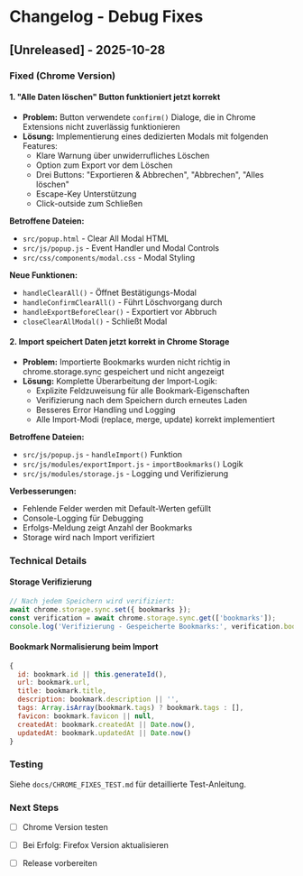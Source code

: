 # Changelog - Debug Fixes

## [Unreleased] - 2025-10-28

### Fixed (Chrome Version)

#### 1. "Alle Daten löschen" Button funktioniert jetzt korrekt
- **Problem:** Button verwendete `confirm()` Dialoge, die in Chrome Extensions nicht zuverlässig funktionieren
- **Lösung:** Implementierung eines dedizierten Modals mit folgenden Features:
  - Klare Warnung über unwiderrufliches Löschen
  - Option zum Export vor dem Löschen
  - Drei Buttons: "Exportieren & Abbrechen", "Abbrechen", "Alles löschen"
  - Escape-Key Unterstützung
  - Click-outside zum Schließen

**Betroffene Dateien:**
- `src/popup.html` - Clear All Modal HTML
- `src/js/popup.js` - Event Handler und Modal Controls
- `src/css/components/modal.css` - Modal Styling

**Neue Funktionen:**
- `handleClearAll()` - Öffnet Bestätigungs-Modal
- `handleConfirmClearAll()` - Führt Löschvorgang durch
- `handleExportBeforeClear()` - Exportiert vor Abbruch
- `closeClearAllModal()` - Schließt Modal

#### 2. Import speichert Daten jetzt korrekt in Chrome Storage
- **Problem:** Importierte Bookmarks wurden nicht richtig in chrome.storage.sync gespeichert und nicht angezeigt
- **Lösung:** Komplette Überarbeitung der Import-Logik:
  - Explizite Feldzuweisung für alle Bookmark-Eigenschaften
  - Verifizierung nach dem Speichern durch erneutes Laden
  - Besseres Error Handling und Logging
  - Alle Import-Modi (replace, merge, update) korrekt implementiert

**Betroffene Dateien:**
- `src/js/popup.js` - `handleImport()` Funktion
- `src/js/modules/exportImport.js` - `importBookmarks()` Logik
- `src/js/modules/storage.js` - Logging und Verifizierung

**Verbesserungen:**
- Fehlende Felder werden mit Default-Werten gefüllt
- Console-Logging für Debugging
- Erfolgs-Meldung zeigt Anzahl der Bookmarks
- Storage wird nach Import verifiziert

### Technical Details

#### Storage Verifizierung
```javascript
// Nach jedem Speichern wird verifiziert:
await chrome.storage.sync.set({ bookmarks });
const verification = await chrome.storage.sync.get(['bookmarks']);
console.log('Verifizierung - Gespeicherte Bookmarks:', verification.bookmarks?.length);
```

#### Bookmark Normalisierung beim Import
```javascript
{
  id: bookmark.id || this.generateId(),
  url: bookmark.url,
  title: bookmark.title,
  description: bookmark.description || '',
  tags: Array.isArray(bookmark.tags) ? bookmark.tags : [],
  favicon: bookmark.favicon || null,
  createdAt: bookmark.createdAt || Date.now(),
  updatedAt: bookmark.updatedAt || Date.now()
}
```

### Testing

Siehe `docs/CHROME_FIXES_TEST.md` für detaillierte Test-Anleitung.

### Next Steps

- [ ] Chrome Version testen
- [ ] Bei Erfolg: Firefox Version aktualisieren
- [ ] Release vorbereiten

